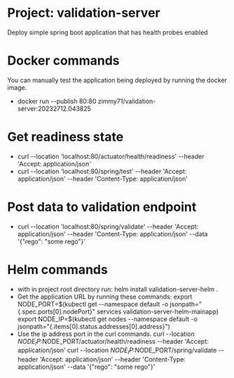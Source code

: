 # Project: validation-server
Deploy simple spring boot application that has health probes enabled

# Docker commands
You can manually test the application being deployed by running the docker image.
- docker run --publish 80:80 zimmy71/validation-server:20232712.043825

# Get readiness state 
- curl --location 'localhost:80/actuator/health/readiness' --header 'Accept: application/json'
- curl --location 'localhost:80/spring/test' --header 'Accept: application/json' --header 'Content-Type: application/json'

# Post data to validation endpoint
- curl --location 'localhost:80/spring/validate' --header 'Accept: application/json' --header 'Content-Type: application/json' --data '{"rego": "some rego"}'

# Helm commands
- with in project root directory run: helm install validation-server-helm .
- Get the application URL by running these commands:
  export NODE_PORT=$(kubectl get --namespace default -o jsonpath="{.spec.ports[0].nodePort}" services validation-server-helm-mainapp)
  export NODE_IP=$(kubectl get nodes --namespace default -o jsonpath="{.items[0].status.addresses[0].address}")
- Use the ip address port in the curl commands.
  curl --location $NODE_IP:$NODE_PORT/actuator/health/readiness --header 'Accept: application/json'
  curl --location $NODE_IP:$NODE_PORT/spring/validate --header 'Accept: application/json' --header 'Content-Type: application/json' --data '{"rego": "some rego"}'